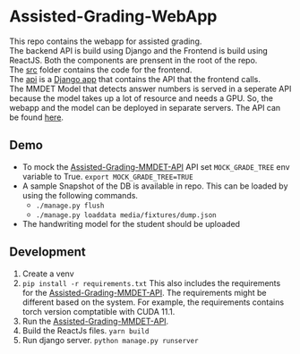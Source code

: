 # Assisted-Grading-WebApp
This repo contains the webapp for assisted grading.   
The backend API is build using Django and the Frontend is build using ReactJS. Both the components are prensent in the root of the repo.     
The [src](https://github.com/dh1n3sh/Assisted-Grading-WebApp/tree/master/src) folder contains the code for the frontend.    
The [api](https://github.com/dh1n3sh/Assisted-Grading-WebApp/tree/master/api) is a [Django app](https://docs.djangoproject.com/en/3.2/ref/applications/) that contains the API that the frontend calls.      
The MMDET Model that detects answer numbers is served in a seperate API because the model takes up a lot of resource and needs a GPU. So, the webapp and the model can be deployed in separate servers. The API can be found [here](https://github.com/dh1n3sh/Assisted-Grading-MMDET-API).   

## Demo
- To mock the [Assisted-Grading-MMDET-API](https://github.com/dh1n3sh/Assisted-Grading-MMDET-API/) API set `MOCK_GRADE_TREE` env variable to True. `export MOCK_GRADE_TREE=TRUE`
- A sample Snapshot of the DB is available in repo. This can be loaded by using the following commands.
     - `./manage.py flush`
     - `./manage.py loaddata media/fixtures/dump.json` 
- The handwriting model for the student should be uploaded 


## Development
1. Create a venv
2. `pip install -r requirements.txt` This also includes the requirements for the [Assisted-Grading-MMDET-API](https://github.com/dh1n3sh/Assisted-Grading-MMDET-API/). The requirements might be different based on the system. For example, the requirements contains torch version comptatible with CUDA 11.1. 
3. Run the [Assisted-Grading-MMDET-API](https://github.com/dh1n3sh/Assisted-Grading-MMDET-API/).
4. Build the ReactJs files. `yarn build`
5. Run django server. `python manage.py runserver`



